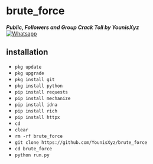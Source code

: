 # brute_force
___Public, Followers and Group Crack Toll by YounisXyz___</br>
[![Whatsapp](https://img.shields.io/badge/Whatsapp-Younis.john-deepgreen?style=flat-square&logo=whatsapp)](https://wa.me/+94740074336)


## <b>installation</b>

- `pkg update`
- `pkg upgrade`
- `pkg install git`
- `pkg install python`
- `pip install requests`
- `pip install mechanize`
- `pip install idna`
- `pip install rich`
- `pip install httpx`
- `cd`
- `clear`
- `rm -rf brute_force`
- `git clone https://github.com/YounisXyz/brute_force`
- `cd brute_force`
- `python run.py`




